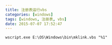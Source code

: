 ```yaml
---
title: 注册表运行vbs
categories: [windows]
tags: [windows, 注册表, vbs]
date: 2015-07-07 17:52:47
---
```


    wscript.exe E:\OS\Windows\bin\mklink.vbs "%1"
